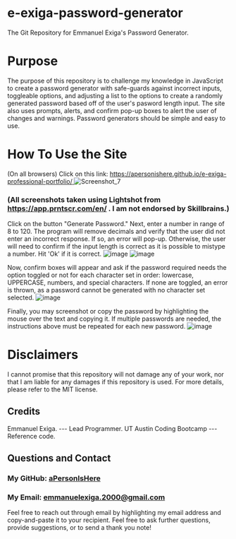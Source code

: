 # e-exiga-password-generator
The Git Repository for Emmanuel Exiga's Password Generator.

# Purpose
The purpose of this repository is to challenge my knowledge in JavaScript to create a password generator with safe-guards against incorrect inputs, toggleable options, and adjusting a list to the options to create a randomly generated password based off of the user's pasword length input. The site also uses prompts, alerts, and confirm pop-up boxes to alert the user of changes and warnings. Password generators should be simple and easy to use.

# How To Use the Site
(On all browsers) Click on this link: [https://apersonishere.github.io/e-exiga-professional-portfolio/ ](https://apersonishere.github.io/e-exiga-password-generator/)
![Screenshot_7](https://github.com/aPersonIsHere/e-exiga-password-generator/assets/33707404/8cd78199-69f6-4cea-9445-ce1bc9bcdfda)

### (All screenshots taken using Lightshot from https://app.prntscr.com/en/ . I am not endorsed by Skillbrains.)
Click on the button "Generate Password." Next, enter a number in range of 8 to 120. The program will remove decimals and verify that the user did not enter an incorrect response. If so, an error will pop-up. Otherwise, the user will need to confirm if the input length is correct as it is possible to mistype a number. Hit 'Ok' if it is correct.
![image](https://github.com/aPersonIsHere/e-exiga-password-generator/assets/33707404/5722d07d-b9f3-404a-9845-17e502152106)
![image](https://github.com/aPersonIsHere/e-exiga-password-generator/assets/33707404/e38b9e70-4e78-4aa1-b983-7cd9701d2f99)

Now, confirm boxes will appear and ask if the password required needs the option toggled or not for each character set in order: lowercase, UPPERCASE, numbers, and special characters. If none are toggled, an error is thrown, as a password cannot be generated with no character set selected.
![image](https://github.com/aPersonIsHere/e-exiga-password-generator/assets/33707404/1972daa7-dce9-4ee1-990f-b6f348e6b276)

Finally, you may screenshot or copy the password by highlighting the mouse over the text and copying it. If multiple passwords are needed, the instructions above must be repeated for each new password.
![image](https://github.com/aPersonIsHere/e-exiga-password-generator/assets/33707404/a73a6878-f7f5-43fb-83d4-d17987c6b12c)


# Disclaimers
I cannot promise that this repository will not damage any of your work, nor that I am liable for any damages if this repository is used. For more details, please refer to the MIT license.

## Credits
Emmanuel Exiga. --- Lead Programmer.   UT Austin Coding Bootcamp   ---   Reference code.

## Questions and Contact

### My GitHub: [aPersonIsHere](https://www.github.com/aPersonIsHere)

### My Email: emmanuelexiga.2000@gmail.com

Feel free to reach out through email by highlighting my email address and copy-and-paste it to your recipient. 
Feel free to ask further questions, provide suggestions, or to send a thank you note!

